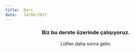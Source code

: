 ```yaml
---
title:  Ders
date:   14/06/2017
---
```


### <center>Biz bu derste üzerinde çalışıyoruz.</center>
<center>Lütfen daha sonra gelin.</center>
